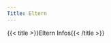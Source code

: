 ```yaml
---
Title: Eltern
---
```


{{< title >}}Eltern Infos{{< /title >}}


<!-- {{< doublepage left=block/intro_verein right=block/3pics background=red border=stripes >}}
-->

<!-- {{< doublepage right=block/5pics left=block/tagesablauf_sonnhalde background=yellow border=stripes >}} -->

